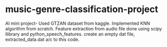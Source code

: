 # music-genre-classification-project
AI mini project-
Used GTZAN dataset from kaggle.
Implemented KNN algorithm from scratch.
Feature extraction from audio file done using scipy llibrary and python_speech_features.
create an empty dat file, extracted_data.dat a/c to this code.
